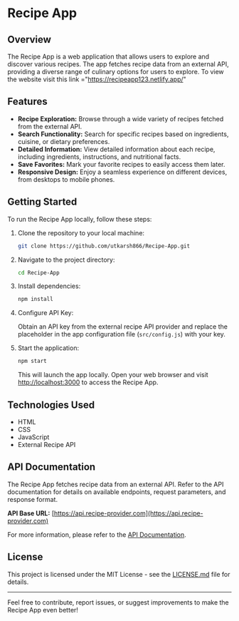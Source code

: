 # Recipe App

## Overview

The Recipe App is a web application that allows users to explore and discover various recipes. The app fetches recipe data from an external API, providing a diverse range of culinary options for users to explore.
To view the website visit this link ="https://recipeapp123.netlify.app/"

## Features

- **Recipe Exploration:** Browse through a wide variety of recipes fetched from the external API.
- **Search Functionality:** Search for specific recipes based on ingredients, cuisine, or dietary preferences.
- **Detailed Information:** View detailed information about each recipe, including ingredients, instructions, and nutritional facts.
- **Save Favorites:** Mark your favorite recipes to easily access them later.
- **Responsive Design:** Enjoy a seamless experience on different devices, from desktops to mobile phones.

## Getting Started

To run the Recipe App locally, follow these steps:

1. Clone the repository to your local machine:

   ```bash
   git clone https://github.com/utkarsh866/Recipe-App.git
   ```

2. Navigate to the project directory:

   ```bash
   cd Recipe-App
   ```

3. Install dependencies:

   ```bash
   npm install
   ```

4. Configure API Key:

   Obtain an API key from the external recipe API provider and replace the placeholder in the app configuration file (`src/config.js`) with your key.

5. Start the application:

   ```bash
   npm start
   ```

   This will launch the app locally. Open your web browser and visit [http://localhost:3000](http://localhost:3000) to access the Recipe App.

## Technologies Used

- HTML 
- CSS
- JavaScript
- External Recipe API

## API Documentation

The Recipe App fetches recipe data from an external API. Refer to the API documentation for details on available endpoints, request parameters, and response format.

**API Base URL:** [https://api.recipe-provider.com](https://api.recipe-provider.com)

For more information, please refer to the [API Documentation](docs/API.md).


## License

This project is licensed under the MIT License - see the [LICENSE.md](LICENSE.md) file for details.

---

Feel free to contribute, report issues, or suggest improvements to make the Recipe App even better!
